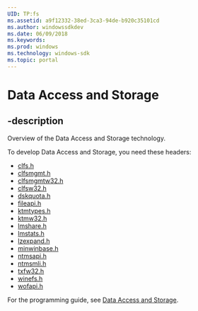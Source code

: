 ```yaml
---
UID: TP:fs
ms.assetid: a9f12332-38ed-3ca3-94de-b920c35101cd
ms.author: windowssdkdev
ms.date: 06/09/2018
ms.keywords: 
ms.prod: windows
ms.technology: windows-sdk
ms.topic: portal
---
```


# Data Access and Storage

## -description

Overview of the Data Access and Storage technology.

To develop Data Access and Storage, you need these headers:

 * [clfs.h](../clfs/index.md)
 * [clfsmgmt.h](../clfsmgmt/index.md)
 * [clfsmgmtw32.h](../clfsmgmtw32/index.md)
 * [clfsw32.h](../clfsw32/index.md)
 * [dskquota.h](../dskquota/index.md)
 * [fileapi.h](../fileapi/index.md)
 * [ktmtypes.h](../ktmtypes/index.md)
 * [ktmw32.h](../ktmw32/index.md)
 * [lmshare.h](../lmshare/index.md)
 * [lmstats.h](../lmstats/index.md)
 * [lzexpand.h](../lzexpand/index.md)
 * [minwinbase.h](../minwinbase/index.md)
 * [ntmsapi.h](../ntmsapi/index.md)
 * [ntmsmli.h](../ntmsmli/index.md)
 * [txfw32.h](../txfw32/index.md)
 * [winefs.h](../winefs/index.md)
 * [wofapi.h](../wofapi/index.md)

For the programming guide, see [Data Access and Storage](/windows/desktop/fs).
